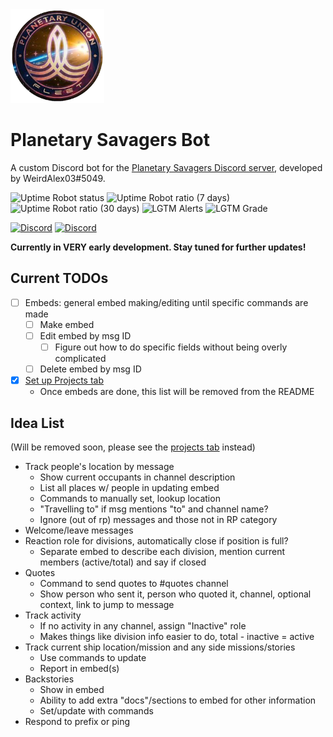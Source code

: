 
<img src="ProfilePicture.png" alt="Profile Picture" width=150>

# Planetary Savagers Bot

A custom Discord bot for the [Planetary Savagers Discord server](https://discord.gg/jEdKtgB), developed by WeirdAlex03#5049.

![Uptime Robot status](https://img.shields.io/uptimerobot/status/m787279966-0881f28120756ad97755f84a)
![Uptime Robot ratio (7 days)](https://img.shields.io/uptimerobot/ratio/7/m787279966-0881f28120756ad97755f84a?label=uptime%20%28week%29)
![Uptime Robot ratio (30 days)](https://img.shields.io/uptimerobot/ratio/m787279966-0881f28120756ad97755f84a?label=uptime%20%28month%29)
![LGTM Alerts](https://img.shields.io/lgtm/alerts/github/WeirdAlex03/Planetary-Savagers-Bot)
![LGTM Grade](https://img.shields.io/lgtm/grade/javascript/github/WeirdAlex03/Planetary-Savagers-Bot?label=code%20quality)

[![Discord](https://img.shields.io/discord/810735813621055509?color=7289da&label=Support%20Server&logo=discord&logoColor=fff)](https://discord.gg/72qa2YJZxY)
[![Discord](https://img.shields.io/discord/718576019640156190?color=7289da&label=Planetary%20Savagers&logo=discord&logoColor=fff)](https://discord.gg/jEdKtgB)

**Currently in VERY early development. Stay tuned for further updates!**

## Current TODOs

* [ ] Embeds: general embed making/editing until specific commands are made
  * [ ] Make embed
  * [ ] Edit embed by msg ID
    * [ ] Figure out how to do specific fields without being overly complicated
  * [ ] Delete embed by msg ID
* [x] [Set up Projects tab](https://github.com/WeirdAlex03/Planetary-Savagers-Bot/projects/1)
  * Once embeds are done, this list will be removed from the README

## Idea List

(Will be removed soon, please see the [projects tab](https://github.com/WeirdAlex03/Planetary-Savagers-Bot/projects/1) instead)

* Track people's location by message
  * Show current occupants in channel description
  * List all places w/ people in updating embed
  * Commands to manually set, lookup location
  * "Travelling to" if msg mentions "to" and channel name?
  * Ignore (out of rp) messages and those not in RP category
* Welcome/leave messages
* Reaction role for divisions, automatically close if position is full?
  * Separate embed to describe each division, mention current members (active/total) and say if closed
* Quotes
  * Command to send quotes to #quotes channel
  * Show person who sent it, person who quoted it, channel, optional context, link to jump to message
* Track activity
  * If no activity in any channel, assign "Inactive" role
  * Makes things like division info easier to do, total - inactive = active
* Track current ship location/mission and any side missions/stories
  * Use commands to update
  * Report in embed(s)
* Backstories
  * Show in embed
  * Ability to add extra "docs"/sections to embed for other information
  * Set/update with commands
* Respond to prefix or ping
